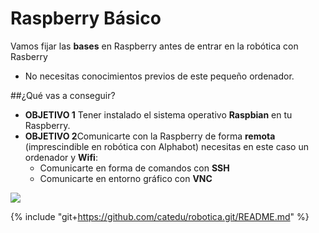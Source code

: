 # Raspberry Básico

Vamos fijar las **bases** en Raspberry antes de entrar en la robótica con Rasberry

* No necesitas conocimientos previos de este pequeño ordenador.

##¿Qué vas a conseguir?
 * **OBJETIVO 1** Tener instalado el sistema operativo **Raspbian** en tu Raspberry.
 * **OBJETIVO 2**Comunicarte con la Raspberry de forma **remota** (imprescindible en robótica con Alphabot) necesitas en este caso un ordenador y **Wifi**:
     * Comunicarte en forma de comandos con **SSH**
     * Comunicarte en entorno gráfico con **VNC**  
    

![](https://www.raspberrypi.org/app/uploads/2018/03/770A5842-462x322.jpg)

{% include "git+https://github.com/catedu/robotica.git/README.md" %}



